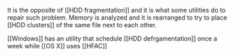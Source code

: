 It is the opposite of [[HDD fragmentation]] and it is what some utilities do to repair such problem. Memory is analyzed and it is rearranged to try to place [[HDD clusters]] of the same file next to each other.

[[Windows]] has an utility that schedule [[HDD defrgamentation]] once a week while [[OS X]] uses [[HFAC]]
